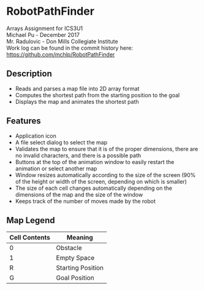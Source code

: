 # RobotPathFinder
Arrays Assignment for ICS3U1<br>
Michael Pu - December 2017<br>
Mr. Radulovic - Don Mills Collegiate Institute<br>
Work log can be found in the commit history here: https://github.com/mchlp/RobotPathFinder



## Description
- Reads and parses a map file into 2D array format
- Computes the shortest path from the starting position to the goal
- Displays the map and animates the shortest path

## Features
- Application icon
- A file select dialog to select the map
- Validates the map to ensure that it is of the proper dimensions, there are no invalid characters, and there is a possible path
- Buttons at the top of the animation window to easily restart the animation or select another map
- Window resizes automatically according to the size of the screen (90% of the height or width of the screen, depending on which is smaller)
- The size of each cell changes automatically depending on the dimensions of the map and the size of the window
- Keeps track of the number of moves made by the robot


## Map Legend
Cell Contents   | Meaning
---             | ---
0               | Obstacle
1               | Empty Space
R               | Starting Position
G               | Goal Position



